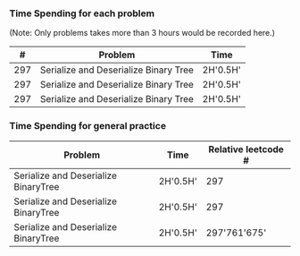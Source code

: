 

### Time Spending for each problem

(Note: Only problems takes more than 3 hours would be recorded here.)

| # |Problem								|Time			|
|---|------									|---			|
|297|Serialize and Deserialize Binary Tree	|2H'0.5H'		|
|297|Serialize and Deserialize Binary Tree	|2H'0.5H'		|
|297|Serialize and Deserialize Binary Tree	|2H'0.5H'		|


### Time Spending for general practice 

|Problem								|Time			|Relative leetcode #|
|------									|---			| ---				|
|Serialize and Deserialize BinaryTree	|2H'0.5H'		|297				|
|Serialize and Deserialize BinaryTree	|2H'0.5H'		|297				|
|Serialize and Deserialize BinaryTree	|2H'0.5H'		|297'761'675'		|



